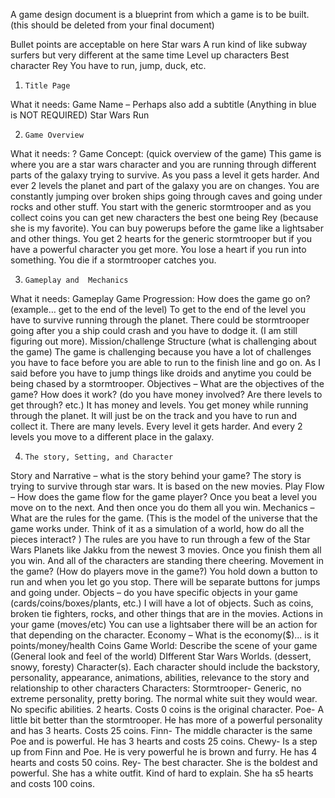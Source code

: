 A game design document is a blueprint from which a game is to be built.  
(this should be deleted from your final document) 

Bullet points are acceptable on here
 Star wars
A run kind of like subway surfers but very different at the same time
Level up characters
Best character Rey
You have to run, jump, duck, etc. 
1.     Title Page  
What it needs: Game Name – Perhaps also add a subtitle (Anything in blue is NOT REQUIRED) 	Star Wars Run

2.     Game Overview
What it needs: ?  Game Concept: (quick overview of the game) This game is where you are a star wars character and you are running through different parts of the galaxy trying to survive. As you pass a level it gets harder. And ever 2 levels the planet and part of the galaxy you are on changes.  You are constantly jumping over broken ships going through caves and going under rocks and other stuff. You start with the generic stormtrooper and as you collect coins you can get new characters the best one being Rey (because she is my favorite). You can buy powerups before the game like a lightsaber and other things. You get 2 hearts for the generic stormtrooper but if you have a powerful character you get more. You lose a heart if you run into something. You die if a stormtrooper catches you.

3.     Gameplay and  Mechanics
What it needs:		Gameplay
Game Progression: How does the game go on? (example… get to the end of the level) To get to the end of the level you have to survive running through the planet. There could be stormtrooper going after you a ship could crash and you have to dodge it. (I am still figuring out more).
Mission/challenge Structure (what is challenging about the game) The game is challenging because you have a lot of challenges you have to face before you are able to run to the finish line and go on. As I said before you have to jump things like droids and anytime you could be being chased by a stormtrooper.
Objectives – What are the objectives of the game? How does it work? (do you have money involved? Are there levels to get through? etc.) It has money and levels. You get money while running through the planet. It will just be on the track and you have to run and collect it. There are many levels. Every level it gets harder. And every 2 levels you move to a different place in the galaxy.

4.     The story, Setting, and Character 
Story and Narrative – what is the story behind your game?
The story is trying to survive through star wars. It is based on the new movies.
Play Flow – How does the game flow for the game player?
Once you beat a level you move on to the next. And then once you do them all you win.
Mechanics – What are the rules for the game. (This is the model of the universe that the game works under.  Think of it as a simulation of a world, how do all the pieces interact? )
The rules are you have to run through a few of the Star Wars Planets like Jakku from the newest 3 movies. Once you finish them all you win. And all of the characters are standing there cheering.
Movement in the game? (How do players move in the game?)
You hold down a button to run and when you let go you stop. There will be separate buttons for jumps and going under. 
Objects – do you have specific objects in your game (cards/coins/boxes/plants, etc.)
I will have a lot of objects. Such as coins, broken tie fighters, rocks, and other things that are in the movies. 
				Actions in your game (moves/etc)
You can use a lightsaber there will be an action for that depending on the character.
Economy – What is the economy($)... is it points/money/health
Coins
Game World: Describe the scene of your game
(General look and feel of the world)
DIfferent Star Wars Worlds. (dessert, snowy, foresty)
Character(s).  Each character should include the backstory, personality, appearance, animations, abilities, relevance to the story and relationship to other characters
				Characters:
Stormtrooper- Generic, no extreme personality, pretty boring. The normal white suit they would wear. No specific abilities. 2 hearts. Costs 0 coins is the original character.
Poe- A little bit better than the stormtrooper. He has more of a powerful personality and has 3 hearts. Costs 25 coins. 
Finn- The middle character is the same Poe and is powerful. He has 3 hearts and costs 25 coins.
Chewy- Is a step up from Finn and Poe. He is very powerful he is brown and furry. He has 4 hearts and costs 50 coins.
Rey- The best character. She is the boldest and powerful. She has a white outfit. Kind of hard to explain. She ha s5 hearts and costs 100 coins.
